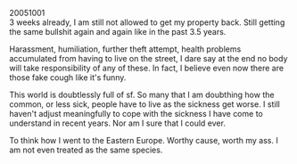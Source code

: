 20051001\
3 weeks already, I am still not allowed to get my property back. Still getting the same bullshit again and again like in the past 3.5 years.

Harassment, humiliation, further theft attempt, health problems accumulated from having to live on the street, I dare say at the end no body will take responsibility of any of these. In fact, I believe even now there are those fake cough like it's funny.

This world is doubtlessly full of sf. So many that I am doubthing how the common, or less sick, people have to live as the sickness get worse. I still haven't adjust meaningfully to cope with the sickness I have come to understand in recent years. Nor am I sure that I could ever.

To think how I went to the Eastern Europe. Worthy cause, worth my ass. I am not even treated as the same species.
